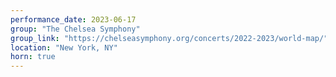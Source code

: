 ```yaml
---
performance_date: 2023-06-17
group: "The Chelsea Symphony"
group_link: "https://chelseasymphony.org/concerts/2022-2023/world-map/"
location: "New York, NY"
horn: true
---
```

